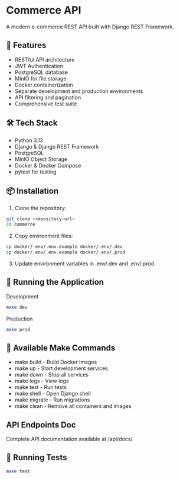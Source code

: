 # Commerce API

A modern e-commerce REST API built with Django REST Framework.

## 🚀 Features

- RESTful API architecture
- JWT Authentication
- PostgreSQL database
- MinIO for file storage
- Docker containerization
- Separate development and production environments
- API filtering and pagination
- Comprehensive test suite

## 🛠️ Tech Stack

- Python 3.13
- Django & Django REST Framework
- PostgreSQL
- MinIO Object Storage
- Docker & Docker Compose
- pytest for testing

## 📦 Installation

1. Clone the repository:

```bash
git clone <repository-url>
cd commerce
```

2. Copy environment files:

```bash
cp docker/.env/.env.example docker/.env/.dev
cp docker/.env/.env.example docker/.env/.prod
```

3. Update environment variables in .env/.dev and .env/.prod

## 🚀 Running the Application

Development

```bash
make dev

```

Production

```bash
make prod
```

## 🔧 Available Make Commands

- make build - Build Docker images
- make up - Start development services
- make down - Stop all services
- make logs - View logs
- make test - Run tests
- make shell - Open Django shell
- make migrate - Run migrations
- make clean - Remove all containers and images

## API Endpoints Doc

Complete API documentation available at /api/docs/

## 🧪 Running Tests

```bash
make test
```
